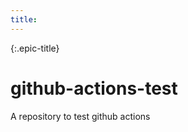 ```yaml
---
title:
---
```

{:.epic-title}
# github-actions-test

A repository to test github actions
<!--github-only: Github-only install instructions-->
